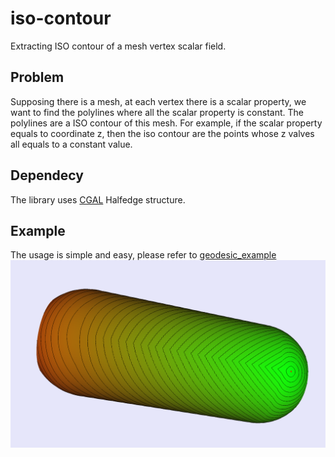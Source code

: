 # iso-contour
Extracting ISO contour of a mesh vertex scalar field.

## Problem
Supposing there is a mesh, at each vertex there is a scalar property, we want to find the polylines where all the scalar property is constant. The polylines are a ISO contour of  this mesh. For example, if the scalar property equals to coordinate z, then the iso contour are the points whose z valves all equals to a constant value.

## Dependecy
The library uses [CGAL](https://github.com/CGAL/cgal) Halfedge structure.

## Example
The usage is simple and easy, please refer to [geodesic_example](./examples/geodesic_contour.cpp)
![sdf](./doc/sdf.png)
